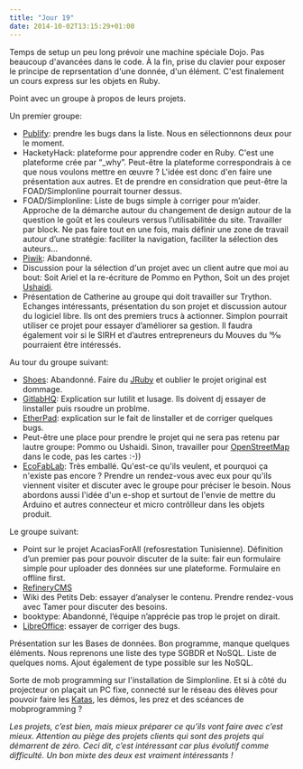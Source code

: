 ```yaml
---
title: "Jour 19"
date: 2014-10-02T13:15:29+01:00
---
```


Temps de setup un peu long prévoir une machine spéciale Dojo. Pas
beaucoup d'avancées dans le code. À la fin, prise du clavier pour exposer le
principe de reprsentation d'une donnée, d'un élément. C'est finalement un cours
express sur les objets en Ruby.

Point avec un groupe à propos de leurs projets.

Un premier groupe:

-   [Publify](http://www.publify.co/): prendre les bugs dans la liste.  Nous en
    sélectionnons deux pour le moment.
-   HacketyHack: plateforme pour apprendre coder en Ruby. C'est une plateforme
    crée par “\_why”. Peut-être la plateforme correspondrais à ce que nous
    voulons mettre en œuvre ? L'idée est donc d'en faire une présentation aux
    autres. Et de prendre en considration que peut-être la FOAD/Simplonline
    pourrait tourner dessus.
-   FOAD/Simplonline: Liste de bugs simple à corriger pour m’aider.  Approche
    de la démarche autour du changement de design autour de la question le goût
    et les couleurs versus l’utilisabilitée du site.  Travailler par block. Ne
    pas faire tout en une fois, mais définir une zone de travail autour d’une
    stratégie: faciliter la navigation, faciliter la sélection des auteurs…
-   [Piwik](https://piwik.org/): Abandonné.
-   Discussion pour la sélection d'un projet avec un client autre que moi au
    bout: Soit Ariel et la re-écriture de Pommo en Python, Soit un des projet
    [Ushaidi](https://www.ushahidi.com/).
-   Présentation de Catherine au groupe qui doit travailler sur Trython.
    Echanges intéressants, présentation du son projet et discussion autour du
    logiciel libre. Ils ont des premiers trucs à actionner.  Simplon pourrait
    utiliser ce projet pour essayer d’améliorer sa gestion. Il faudra également
    voir si le SIRH et d’autres entrepreneurs du Mouves du 10⁄10 pourraient
    être intéressés.

Au tour du groupe suivant:

-   [Shoes](http://shoesrb.com/): Abandonné. Faire du
    [JRuby](https://jruby.org) et oublier le projet original
    est dommage.
-   [GitlabHQ](https://about.gitlab.com/): Explication sur lutilit
    et lusage. Ils doivent dj essayer de linstaller puis rsoudre
    un problme.
-   [EtherPad](http://etherpad.org/): explication sur le fait de
    linstaller et de corriger quelques bugs.
-   Peut-être une place pour prendre le projet qui ne sera pas retenu
    par lautre groupe: Pommo ou Ushaidi. Sinon, travailler pour
    [OpenStreetMap](https://www.openstreetmap.org/) dans le code, pas
    les cartes :-))
-   [EcoFabLab](http://ecodesignfablab.org/): Très emballé. Qu'est-ce
    qu'ils veulent, et pourquoi ça n'existe pas encore ? Prendre un
    rendez-vous avec eux pour qu'ils viennent visiter et discuter avec
    le groupe pour préciser le besoin. Nous abordons aussi l'idée d'un
    e-shop et surtout de l'envie de mettre du Arduino et autres
    connecteur et micro contrôlleur dans les objets produit.

Le groupe suivant:

-   Point sur le projet AcaciasForAll (refosrestation Tunisienne).
    Définition d’un premier pas pour pouvoir discuter de la suite: fair
    eun formulaire simple pour uploader des données sur une plateforme.
    Formulaire en offline first.
-   [RefineryCMS](http://www.refinerycms.com/)
-   Wiki des Petits Deb: essayer d’analyser le contenu. Prendre
    rendez-vous avec Tamer pour discuter des besoins.
-   booktype: Abandonné, l’équipe n’apprécie pas trop le projet
    on dirait.
-   [LibreOffice](https://www.libreoffice.org/): essayer de corriger
    des bugs.

Présentation sur les Bases de données. Bon programme, manque quelques
éléments. Nous reprenons une liste des type SGBDR et NoSQL. Liste de
quelques noms. Ajout également de type possible sur les NoSQL.

Sorte de mob programming sur l'installation de Simplonline. Et si à côté
du projecteur on plaçait un PC fixe, connecté sur le réseau des élèves
pour pouvoir faire les [Katas](http://codingdojo.org/), les démos, les
prez et des scéances de mobprogramming ?

*Les projets, c’est bien, mais mieux préparer ce qu’ils vont faire avec
c’est mieux. Attention au piège des projets clients qui sont des projets
qui démarrent de zéro. Ceci dit, c’est intéressant car plus évolutif
comme difficulté. Un bon mixte des deux est vraiment intéressants !*


